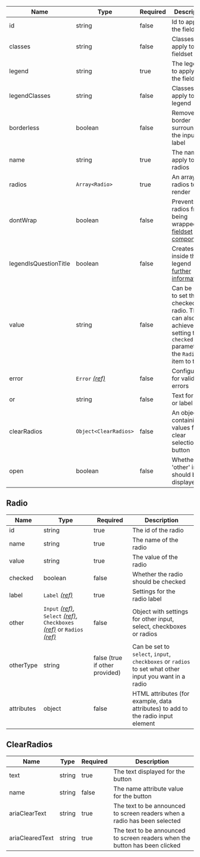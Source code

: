 | Name                  | Type                                 | Required | Description                                                                                                                    |
| --------------------- | ------------------------------------ | -------- | ------------------------------------------------------------------------------------------------------------------------------ |
| id                    | string                               | false    | Id to apply to the fieldset                                                                                                    |
| classes               | string                               | false    | Classes to apply to the fieldset                                                                                               |
| legend                | string                               | true     | The legend to apply to the fieldset                                                                                            |
| legendClasses         | string                               | false    | Classes to apply to the legend                                                                                                 |
| borderless            | boolean                              | false    | Removes the border surrounding the input and label                                                                             |
| name                  | string                               | true     | The name to apply to the radios                                                                                                |
| radios                | `Array<Radio>`                       | true     | An array of radios to render                                                                                                   |
| dontWrap              | boolean                              | false    | Prevents the radios from being wrapped in a [fieldset component](/components/fieldset)                                         |
| legendIsQuestionTitle | boolean                              | false    | Creates a `h1` inside the legend [further information](/components/fieldset#legend-as-pagequestion-title)                      |
| value                 | string                               | false    | Can be used to set the checked radio. This can also be achieved by setting the `checked` parameter on the `Radio` item to true |
| error                 | `Error` [_(ref)_](/components/error) | false    | Configuration for validation errors                                                                                            |
| or                    | string                               | false    | Text for the or label                                                                                                          |
| clearRadios           | `Object<ClearRadios>`                | false    | An object containing values for the clear selection button                                                                     |
| open                  | boolean                              | false    | Whether the 'other' input should be displayed                                                                                  |

## Radio

| Name       | Type                                                                                                                                                                   | Required                       | Description                                                                                           |
| ---------- | ---------------------------------------------------------------------------------------------------------------------------------------------------------------------- | ------------------------------ | ----------------------------------------------------------------------------------------------------- |
| id         | string                                                                                                                                                                 | true                           | The id of the radio                                                                                   |
| name       | string                                                                                                                                                                 | true                           | The name of the radio                                                                                 |
| value      | string                                                                                                                                                                 | true                           | The value of the radio                                                                                |
| checked    | boolean                                                                                                                                                                | false                          | Whether the radio should be checked                                                                   |
| label      | `Label` [_(ref)_](/components/label)                                                                                                                                   | true                           | Settings for the radio label                                                                          |
| other      | `Input` [_(ref)_](/components/input), `Select` [_(ref)_](/components/select), `Checkboxes` [_(ref)_](/components/checkboxes) or `Radios` [_(ref)_](/components/radios) | false                          | Object with settings for other input, select, checkboxes or radios                                    |
| otherType  | string                                                                                                                                                                 | false (true if other provided) | Can be set to `select`, `input`, `checkboxes` or `radios` to set what other input you want in a radio |
| attributes | object                                                                                                                                                                 | false                          | HTML attributes (for example, data attributes) to add to the radio input element                      |

## ClearRadios

| Name            | Type   | Required | Description                                                                 |
| --------------- | ------ | -------- | --------------------------------------------------------------------------- |
| text            | string | true     | The text displayed for the button                                           |
| name            | string | false    | The name attribute value for the button                                     |
| ariaClearText   | string | true     | The text to be announced to screen readers when a radio has been selected   |
| ariaClearedText | string | true     | The text to be announced to screen readers when the button has been clicked |
